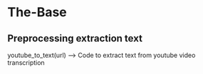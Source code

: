 # The-Base

## Preprocessing extraction text

youtube_to_text(url) --> Code to extract text from youtube video transcription
